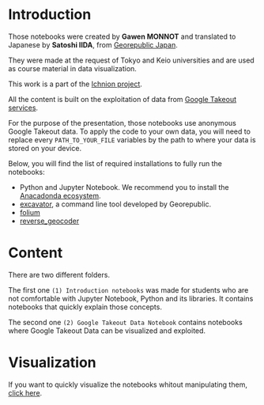 # Introduction

Those notebooks were created by **Gawen MONNOT** and translated to Japanese by **Satoshi IIDA**, from [Georepublic Japan](https://georepublic.info/en/).

They were made at the request of Tokyo and Keio universities and are used as course material in data visualization.

This work is a part of the [Ichnion project](http://ichnion.code4myself.org/).

All the content is built on the exploitation of data from [Google Takeout services](https://takeout.google.com/settings/takeout).

For the purpose of the presentation, those notebooks use anonymous Google Takeout data. To apply the code to your own data, you will need to replace every `PATH_TO_YOUR_FILE` variables by the path to where your data is stored on your device.

Below, you will find the list of required installations to fully run the notebooks:

- Python and Jupyter Notebook. We recommend you to install the [Anacadonda ecosystem](https://www.anaconda.com/products/individual).
- [excavator](https://github.com/ichnion/excavator), a command line tool developed by Georepublic.
- [folium](https://anaconda.org/conda-forge/folium)
- [reverse_geocoder](https://anaconda.org/conda-forge/reverse_geocoder)


# Content 


There are two different folders. 

The first one `(1) Introduction notebooks` was made for students who are not comfortable with Jupyter Notebook, Python and its libraries. It contains notebooks that quickly explain those concepts.

The second one `(2) Google Takeout Data Notebook` contains notebooks where Google Takeout Data can be visualized and exploited. 


# Visualization 

If you want to quickly visualize the notebooks whitout manipulating them, [click here](https://nbviewer.org/github/ichnion/notebooks/tree/main/).
